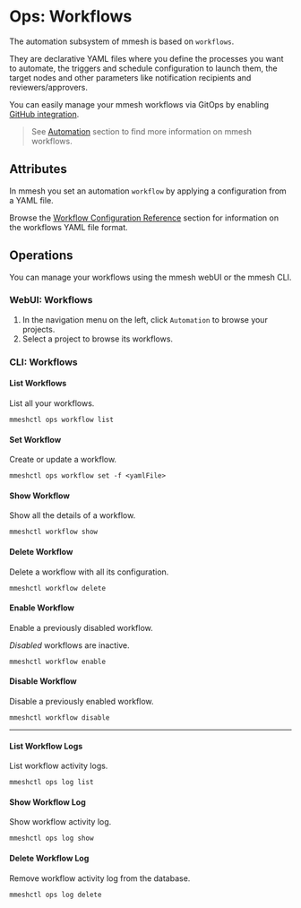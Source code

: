 # Ops: Workflows

The automation subsystem of mmesh is based on `workflows`.

They are declarative YAML files where you define the processes you want to automate, the triggers and schedule configuration to launch them, the target nodes and other parameters like notification recipients and reviewers/approvers.

You can easily manage your mmesh workflows via GitOps by enabling [GitHub integration](/docs/platform/administration/account/#gitops).

> See [Automation](/docs/platform/automation/workflows/) section to find more information on mmesh workflows.

## Attributes

In mmesh you set an automation `workflow` by applying a configuration from a YAML file.

Browse the [Workflow Configuration Reference](/docs/platform/reference/workflow.yml/) section for information on the workflows YAML file format.

## Operations

You can manage your workflows using the mmesh webUI or the mmesh CLI.

### WebUI: Workflows

1. In the navigation menu on the left, click `Automation` to browse your projects.
2. Select a project to browse its workflows.

### CLI: Workflows

#### List Workflows

List all your workflows.

```shell
mmeshctl ops workflow list
```

#### Set Workflow

Create or update a workflow.

```shell
mmeshctl ops workflow set -f <yamlFile>
```

#### Show Workflow

Show all the details of a workflow.

```shell
mmeshctl workflow show
```

#### Delete Workflow

Delete a workflow with all its configuration.

```shell
mmeshctl workflow delete
```

#### Enable Workflow

Enable a previously disabled workflow.

*Disabled* workflows are inactive.

```shell
mmeshctl workflow enable
```

#### Disable Workflow

Disable a previously enabled workflow.

```shell
mmeshctl workflow disable
```

***

#### List Workflow Logs

List workflow activity logs.

```shell
mmeshctl ops log list
```

#### Show Workflow Log

Show workflow activity log.

```shell
mmeshctl ops log show
```

#### Delete Workflow Log

Remove workflow activity log from the database.

```shell
mmeshctl ops log delete
```
